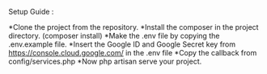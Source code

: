 Setup Guide :

*Clone the project from the repository.
*Install the composer in the project directory. (composer install)
*Make the .env file by copying the .env.example file.
*Insert the Google ID and Google Secret key from https://console.cloud.google.com/ in the .env file
*Copy the callback from config/services.php
*Now php artisan serve your project.

